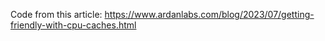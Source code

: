 Code from this article: https://www.ardanlabs.com/blog/2023/07/getting-friendly-with-cpu-caches.html
